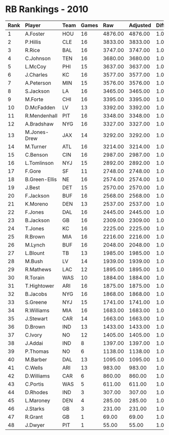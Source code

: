 # RB Rankings - 2010

| Rank | Player        | Team | Games | Raw     | Adjusted | Difficulty | Avg/Game | Typical | Consistency | Trend    |
| :----| :-------------| :----| :-----| :-------| :--------| :----------| :--------| :-------| :-----------| :--------|
| 1    | A.Foster      | HOU  | 16    | 4876.00 | 4876.00  | 1.000      | 304.75   | 318.00  | 7/2/7       | +86.0%   |
| 2    | P.Hillis      | CLE  | 16    | 3833.00 | 3833.00  | 1.000      | 239.56   | 255.00  | 10/2/4      | +113.7%  |
| 3    | R.Rice        | BAL  | 16    | 3747.00 | 3747.00  | 1.000      | 234.19   | 242.00  | 9/0/7       | +114.1%  |
| 4    | C.Johnson     | TEN  | 16    | 3680.00 | 3680.00  | 1.000      | 230.00   | 229.50  | 6/2/8       | +97.7%   |
| 5    | L.McCoy       | PHI  | 15    | 3637.00 | 3637.00  | 1.000      | 242.47   | 242.00  | 7/3/5       | +65.9%   |
| 6    | J.Charles     | KC   | 16    | 3577.00 | 3577.00  | 1.000      | 223.56   | 237.00  | 11/0/5      | +57.9%   |
| 7    | A.Peterson    | MIN  | 15    | 3576.00 | 3576.00  | 1.000      | 238.40   | 239.00  | 8/0/7       | +122.6%  |
| 8    | S.Jackson     | LA   | 16    | 3465.00 | 3465.00  | 1.000      | 216.56   | 215.00  | 5/4/7       | +45.0%   |
| 9    | M.Forte       | CHI  | 16    | 3395.00 | 3395.00  | 1.000      | 212.19   | 219.50  | 10/1/5      | +108.1%  |
| 10   | D.McFadden    | LV   | 13    | 3392.00 | 3392.00  | 1.000      | 260.92   | 240.50  | 5/1/7       | +82.3%   |
| 11   | R.Mendenhall  | PIT  | 16    | 3348.00 | 3348.00  | 1.000      | 209.25   | 219.00  | 8/2/6       | +65.5%   |
| 12   | A.Bradshaw    | NYG  | 16    | 3327.00 | 3327.00  | 1.000      | 207.94   | 213.50  | 7/1/8       | +77.5%   |
| 13   | M.Jones-Drew  | JAX  | 14    | 3292.00 | 3292.00  | 1.000      | 235.14   | 236.00  | 6/1/7       | +80.6%   |
| 14   | M.Turner      | ATL  | 16    | 3214.00 | 3214.00  | 1.000      | 200.88   | 198.00  | 8/1/7       | +118.5%  |
| 15   | C.Benson      | CIN  | 16    | 2987.00 | 2987.00  | 1.000      | 186.69   | 202.50  | 10/1/5      | +83.4%   |
| 16   | L.Tomlinson   | NYJ  | 15    | 2892.00 | 2892.00  | 1.000      | 192.80   | 182.00  | 6/1/8       | +74.2%   |
| 17   | F.Gore        | SF   | 11    | 2748.00 | 2748.00  | 1.000      | 249.82   | 252.00  | 5/0/6       | INACTIVE |
| 18   | B.Green-Ellis | NE   | 16    | 2574.00 | 2574.00  | 1.000      | 160.88   | 165.50  | 7/0/9       | +121.3%  |
| 19   | J.Best        | DET  | 15    | 2570.00 | 2570.00  | 1.000      | 171.33   | 148.50  | 6/1/8       | +129.2%  |
| 20   | F.Jackson     | BUF  | 16    | 2568.00 | 2568.00  | 1.000      | 160.50   | 157.00  | 8/2/6       | +209.6%  |
| 21   | K.Moreno      | DEN  | 13    | 2537.00 | 2537.00  | 1.000      | 195.15   | 182.50  | 6/0/7       | +197.8%  |
| 22   | F.Jones       | DAL  | 16    | 2445.00 | 2445.00  | 1.000      | 152.81   | 163.00  | 9/0/7       | +122.1%  |
| 23   | B.Jackson     | GB   | 16    | 2309.00 | 2309.00  | 1.000      | 144.31   | 143.00  | 8/1/7       | +79.5%   |
| 24   | T.Jones       | KC   | 16    | 2225.00 | 2225.00  | 1.000      | 139.06   | 145.50  | 7/1/8       | +176.5%  |
| 25   | R.Brown       | MIA  | 16    | 2216.00 | 2216.00  | 1.000      | 138.50   | 132.50  | 6/4/6       | +61.6%   |
| 26   | M.Lynch       | BUF  | 16    | 2048.00 | 2048.00  | 1.000      | 128.00   | 127.50  | 7/1/8       | +154.3%  |
| 27   | L.Blount      | TB   | 13    | 1985.00 | 1985.00  | 1.000      | 152.69   | 150.00  | 6/1/6       | +147.9%  |
| 28   | M.Bush        | LV   | 14    | 1939.00 | 1939.00  | 1.000      | 138.50   | 115.50  | 6/0/8       | +270.6%  |
| 29   | R.Mathews     | LAC  | 12    | 1895.00 | 1895.00  | 1.000      | 157.92   | 145.00  | 5/2/5       | +103.7%  |
| 30   | R.Torain      | WAS  | 10    | 1884.00 | 1884.00  | 1.000      | 188.40   | 192.00  | 5/1/4       | +73.8%   |
| 31   | T.Hightower   | ARI  | 16    | 1875.00 | 1875.00  | 1.000      | 117.19   | 120.00  | 10/0/6      | +231.0%  |
| 32   | B.Jacobs      | NYG  | 16    | 1868.00 | 1868.00  | 1.000      | 116.75   | 116.00  | 6/2/8       | +128.3%  |
| 33   | S.Greene      | NYJ  | 15    | 1741.00 | 1741.00  | 1.000      | 116.07   | 111.00  | 6/3/6       | +89.5%   |
| 34   | R.Williams    | MIA  | 16    | 1683.00 | 1683.00  | 1.000      | 105.19   | 98.50   | 7/0/9       | +175.7%  |
| 35   | J.Stewart     | CAR  | 14    | 1663.00 | 1663.00  | 1.000      | 118.79   | 114.00  | 7/0/7       | +167.9%  |
| 36   | D.Brown       | IND  | 13    | 1433.00 | 1433.00  | 1.000      | 110.23   | 105.50  | 7/0/6       | +334.7%  |
| 37   | C.Ivory       | NO   | 12    | 1405.00 | 1405.00  | 1.000      | 117.08   | 143.00  | 8/0/4       | +214.5%  |
| 38   | J.Addai       | IND  | 8     | 1397.00 | 1397.00  | 1.000      | 174.62   | 191.50  | 4/2/2       | +77.7%   |
| 39   | P.Thomas      | NO   | 6     | 1138.00 | 1138.00  | 1.000      | 189.67   | 196.50  | 3/0/3       | +98.7%   |
| 40   | M.Barber      | DAL  | 13    | 1095.00 | 1095.00  | 1.000      | 84.23    | 73.00   | 4/1/8       | +161.9%  |
| 41   | C.Wells       | ARI  | 13    | 983.00  | 983.00   | 1.000      | 75.62    | 74.50   | 7/0/6       | +219.4%  |
| 42   | D.Williams    | CAR  | 6     | 860.00  | 860.00   | 1.000      | 143.33   | 140.00  | 3/0/3       | INACTIVE |
| 43   | C.Portis      | WAS  | 5     | 611.00  | 611.00   | 1.000      | 122.20   | 113.00  | 2/0/3       | INACTIVE |
| 44   | D.Rhodes      | IND  | 3     | 307.00  | 307.00   | 1.000      | 102.33   | 102.33  | 2/0/1       | N/A      |
| 45   | L.Maroney     | DEN  | 4     | 285.00  | 285.00   | 1.000      | 71.25    | 85.00   | 3/0/1       | INACTIVE |
| 46   | J.Starks      | GB   | 3     | 231.00  | 231.00   | 1.000      | 77.00    | 77.00   | 1/1/1       | N/A      |
| 47   | R.Grant       | GB   | 1     | 69.00   | 69.00    | 1.000      | 69.00    | 69.00   | 0/1/0       | INACTIVE |
| 48   | J.Dwyer       | PIT  | 1     | 55.00   | 55.00    | 1.000      | 55.00    | 55.00   | 0/1/0       | N/A      |

